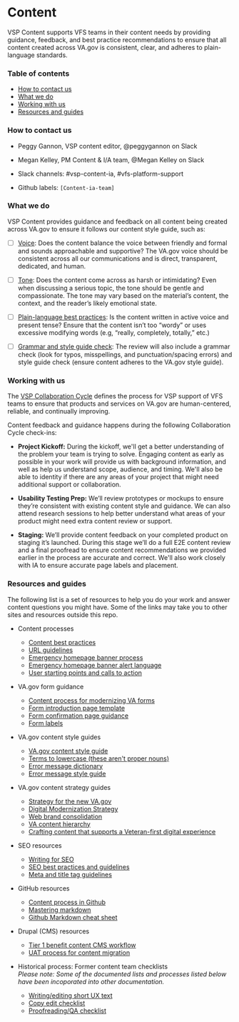 # Content 
VSP Content supports VFS teams in their content needs by providing guidance, feedback, and best practice recommendations to ensure that all content created across VA.gov is consistent, clear, and adheres to plain-language standards. 

### Table of contents
- [How to contact us](#howtocontact)
- [What we do](#whatwedo)
- [Working with us](#workingwithus)
- [Resources and guides](#resourcesandguides)


### <a id="howtocontact"></a> How to contact us
 - Peggy Gannon, VSP content editor, @peggygannon on Slack 
 - Megan Kelley, PM Content & I/A team, @Megan Kelley on Slack
 
- Slack channels: #vsp-content-ia, #vfs-platform-support
- Github labels: `[Content-ia-team]`


### <a id="whatwedo"></a> What we do

VSP Content provides guidance and feedback on all content being created across VA.gov to ensure it follows our content style guide, such as: 

-	[ ] [Voice](https://design.va.gov/content-style-guide/content-principles.html): Does the content balance the voice between friendly and formal and sounds approachable and supportive? The VA.gov voice should be consistent across all our communications and is direct, transparent, dedicated, and human.

-	[ ] [Tone](https://design.va.gov/content-style-guide/content-principles.html): Does the content come across as harsh or intimidating? Even when discussing a serious topic, the tone should be gentle and compassionate. The tone may vary based on the material’s content, the context, and the reader’s likely emotional state.

-	[ ] [Plain-language best practices](https://design.va.gov/content-style-guide/content-principles.html): Is the content written in active voice and present tense? Ensure that the content isn’t too “wordy” or uses excessive modifying words (e.g, “really, completely, totally,” etc.)

-	[ ] [Grammar and style guide check](https://design.va.gov/content-style-guide/): The review will also include a grammar check (look for typos, misspellings, and punctuation/spacing errors) and style guide check (ensure content adheres to the VA.gov style guide).


### <a id="workingwithus"></a> Working with us

The [VSP Collaboration Cycle](https://github.com/department-of-veterans-affairs/va.gov-team/tree/master/platform/working-with-vsp/vsp-collaboration-cycle) defines the process for VSP support of VFS teams to ensure that products and services on VA.gov are human-centered, reliable, and continually improving.

Content feedback and guidance happens during the following Collaboration Cycle check-ins: 

- **Project Kickoff:** During the kickoff, we'll get a better understanding of the problem your team is trying to solve. Engaging content  as early as possible in your work will provide us with background information, and well as help us understand scope, audience, and timing. We'll also be able to identity if there are any areas of your project that might need additional support or collaboration. 

- **Usability Testing Prep:** We’ll review prototypes or mockups to ensure they’re consistent with existing content style and guidance. We can also attend research sessions to help better understand what areas of your product might need extra content review or support.

- **Staging:** We’ll provide content feedback on your completed product on staging it’s launched. During this stage we’ll do a full E2E content review and a final proofread to ensure content recommendations we provided earlier in the process are accurate and correct. We'll also work closely with IA to ensure accurate page labels and placement.


### <a id="resourcesandguides"></a> Resources and guides
The following list is a set of resources to help you do your work and answer content questions you might have. Some of the links may take you to other sites and resources outside this repo.

- Content processes
     - [Content best practices](https://github.com/department-of-veterans-affairs/va.gov-team/blob/master/platform/content/content-best-practices.md)  
    - [URL guidelines](https://github.com/department-of-veterans-affairs/va.gov-team/blob/master/platform/information-architecture/url-guidelines.md)
    - [Emergency homepage banner process](https://github.com/department-of-veterans-affairs/va.gov-team-sensitive/blob/3c243ef4aeb3e68f14993f8f429764f98a5cfddd/VA.gov-homepage-banner-texts-preapproved-v5-020919.pdf)
    - [Emergency homepage banner alert language](https://github.com/department-of-veterans-affairs/va.gov-team/blob/master/products/global/banners/natural-disasters/2018-alert-banner-language.md)
    - [User starting points and calls to action](https://github.com/department-of-veterans-affairs/va.gov-team-sensitive/blob/366af8d45ce4c639b506ad8426008871f9e2c960/New-VA.gov-starting-points-and-CTAs-2019-03.pdf)
    
 - VA.gov form guidance
     - [Content process for modernizing VA forms](https://github.com/department-of-veterans-affairs/va.gov-team/blob/master/platform/content/form-content-process.md)
     - [Form introduction page template](https://github.com/department-of-veterans-affairs/va.gov-team/blob/master/platform/content/form-introduction-page-template.md)
     - [Form confirmation page guidance](https://github.com/department-of-veterans-affairs/va.gov-team/blob/master/platform/content/form-confirmation-page.md)     
     - [Form labels](https://github.com/department-of-veterans-affairs/va.gov-team/blob/master/platform/content/form-labels.md)
     
- VA.gov content style guides 
    - [VA.gov content style guide](https://design.va.gov/content-style-guide/)
    - [Terms to lowercase (these aren't proper nouns)](https://github.com/department-of-veterans-affairs/vets.gov-content/blob/master/templates-and-guides/list-of-terms-to-lowercase.md)
    - [Error message dictionary](https://design.va.gov/patterns/messaging-dictionary)
    - [Error message style guide](https://design.va.gov/patterns/messaging-error-messages)
    
 - VA.gov content strategy guides
    - [Strategy for the new VA.gov](https://github.com/department-of-veterans-affairs/va.gov-team/tree/master/products/va-gov-relaunch-2018/va-gov-strategy)
    - [Digital Modernization Strategy](https://github.com/department-of-veterans-affairs/va.gov-team/blob/master/products/va-gov-relaunch-2018/va-gov-strategy/digitalmodernizationstrategy.pdf)
    - [Web brand consolidation](https://github.com/department-of-veterans-affairs/va.gov-team/blob/master/products/va-gov-relaunch-2018/va-gov-strategy/the-new-va.gov-briefing-2019-07.pdf)  
   -  [VA content hierarchy](https://github.com/department-of-veterans-affairs/va.gov-team-sensitive/blob/d6a92604f5bfd62c0078f3bcb0544460d491f7c0/content-tiers-VA.gov.pdf)
    - [Crafting content that supports a Veteran-first digital experience](https://github.com/department-of-veterans-affairs/va.gov-team-sensitive/blob/3c243ef4aeb3e68f14993f8f429764f98a5cfddd/content-style-guide-training-with-VHA-071119.pdf)
    
- SEO resources
    - [Writing for SEO](https://design.va.gov/content-style-guide/seo)
    - [SEO best practices and guidelines](https://github.com/department-of-veterans-affairs/va.gov-team/blob/master/platform/information-architecture/seo-best-practices.md)
    - [Meta and title tag guidelines](https://design.va.gov/content-style-guide/seo#meta-properties)
    
- GitHub resources
    - [Content process in Github](https://github.com/department-of-veterans-affairs/vets.gov-content/blob/master/templates-and-guides/guides/GitHub_content_process.pdf)
    - [Mastering markdown](https://guides.github.com/features/mastering-markdown/)
    - [Github Markdown cheat sheet](https://github.com/adam-p/markdown-here/wiki/Markdown-Cheatsheet)
    
- Drupal (CMS) resources
    - [Tier 1 benefit content CMS workflow](https://github.com/department-of-veterans-affairs/va.gov-team-sensitive/blob/3c243ef4aeb3e68f14993f8f429764f98a5cfddd/Tier-1-benefit-content-CMS-workflow-071119-combined.pdf)
    - [UAT process for content migration](https://github.com/department-of-veterans-affairs/vets.gov-content/blob/master/templates-and-guides/checklists/UAT-process-for-content-migration.md)
    
- Historical process: Former content team checklists    
*Please note: Some of the documented lists and processes listed below have been incoporated into other documentation.*
     - [Writing/editing short UX text](https://github.com/department-of-veterans-affairs/vets.gov-content/blob/master/templates-and-guides/checklists/rewrite-or-edit-short-UX-text.md)
    - [Copy edit checklist](https://github.com/department-of-veterans-affairs/vets.gov-content/blob/master/templates-and-guides/checklists/copyedit-checklist.md)
    - [Proofreading/QA checklist](https://github.com/department-of-veterans-affairs/vets.gov-content/blob/master/templates-and-guides/checklists/proofreading-QA-checklist.md)  


 
